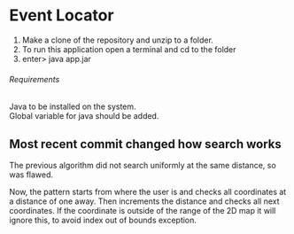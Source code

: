# Event Locator

1. Make a clone of the repository and unzip to a folder.
2. To run this application open a terminal and cd to the folder
3. enter> java app.jar

###### Requirements
Java to be installed on the system.  
Global variable for java should be added. 
 
 

## Most recent commit changed how search works <br />
The previous algorithm did not search uniformly at the same distance, so was flawed.  

Now, the pattern starts from where the user is and checks all coordinates at a distance of one away.
Then increments the distance and checks all next coordinates.
If the coordinate is outside of the range of the 2D map it will ignore this, to avoid index out of bounds exception.



